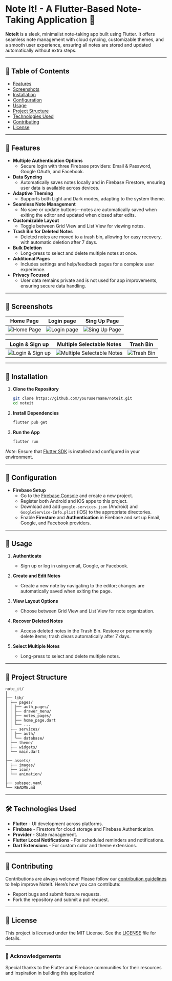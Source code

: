 
# Note It! - A Flutter-Based Note-Taking Application 📝

**NoteIt** is a sleek, minimalist note-taking app built using Flutter. It offers seamless note management with cloud syncing, customizable themes, and a smooth user experience, ensuring all notes are stored and updated automatically without extra steps.

---

## 📜 Table of Contents

- [Features](#features)
- [Screenshots](#screenshots)
- [Installation](#installation)
- [Configuration](#configuration)
- [Usage](#usage)
- [Project Structure](#project-structure)
- [Technologies Used](#technologies-used)
- [Contributing](#contributing)
- [License](#license)

---

## 🌟 Features

- **Multiple Authentication Options**  
  - Secure login with three Firebase providers: Email & Password, Google OAuth, and Facebook.
- **Data Syncing**  
  - Automatically saves notes locally and in Firebase Firestore, ensuring user data is available across devices.
- **Adaptive Theming**  
  - Supports both Light and Dark modes, adapting to the system theme.
- **Seamless Note Management**  
  - No save or update buttons—notes are automatically saved when exiting the editor and updated when closed after edits.
- **Customizable Layout**  
  - Toggle between Grid View and List View for viewing notes.
- **Trash Bin for Deleted Notes**  
  - Deleted notes are moved to a trash bin, allowing for easy recovery, with automatic deletion after 7 days.
- **Bulk Deletion**  
  - Long-press to select and delete multiple notes at once.
- **Additional Pages**  
  - Includes settings and help/feedback pages for a complete user experience.
- **Privacy Focused**  
  - User data remains private and is not used for app improvements, ensuring secure data handling.

---

## 📸 Screenshots

| Home Page | Login page | Sing Up Page |
|-----------------|-----------|-----------|
| ![Home Page](https://github.com/kamesh7773/note_application/blob/main/readme/screenshots/Notes%20Page%20Grid%20View.png?raw=true) | ![Login page](https://github.com/kamesh7773/note_application/blob/main/readme/screenshots/Login%20Page.png?raw=true) | ![Sing Up Page](https://github.com/kamesh7773/note_application/blob/main/readme/screenshots/Sign%20up%20page.png?raw=true) |

| Login & Sign up | Multiple Selectable Notes | Trash Bin |
|-----------------|-----------|-----------|
| ![Login & Sign up](https://github.com/kamesh7773/note_application/blob/main/readme/gifs/Login%20and%20Sign%20Up%20transition.gif?raw=true) | ![Multiple Selectable Notes](https://github.com/kamesh7773/note_application/blob/main/readme/gifs/Selected%20Multiple%20Notes%20and%20move%20to%20trash%20and%20trash%20to%20Notes.gif?raw=true) | ![Trash Bin](https://github.com/kamesh7773/note_application/blob/main/readme/gifs/Login%20and%20Create%20Note.gif?raw=true) |

---

## 🚀 Installation

1. **Clone the Repository**
   ```bash
   git clone https://github.com/yourusername/noteit.git
   cd noteit
   ```

2. **Install Dependencies**
   ```bash
   flutter pub get
   ```

3. **Run the App**
   ```bash
   flutter run
   ```

*Note*: Ensure that [Flutter SDK](https://flutter.dev/docs/get-started/install) is installed and configured in your environment.

---

## 🔧 Configuration

- **Firebase Setup**
  - Go to the [Firebase Console](https://console.firebase.google.com/) and create a new project.
  - Register both Android and iOS apps to this project.
  - Download and add `google-services.json` (Android) and `GoogleService-Info.plist` (iOS) to the appropriate directories.
  - Enable **Firestore** and **Authentication** in Firebase and set up Email, Google, and Facebook providers.

---

## 📘 Usage

1. **Authenticate**  
   - Sign up or log in using email, Google, or Facebook.

2. **Create and Edit Notes**  
   - Create a new note by navigating to the editor; changes are automatically saved when exiting the page.

3. **View Layout Options**  
   - Choose between Grid View and List View for note organization.

4. **Recover Deleted Notes**  
   - Access deleted notes in the Trash Bin. Restore or permanently delete items; trash clears automatically after 7 days.

5. **Select Multiple Notes**  
   - Long-press to select and delete multiple notes.

---

## 📂 Project Structure

```plaintext
note_it/
│
├── lib/
│ ├── pages/
│ │ ├── auth_pages/
│ │ ├── drawer_menu/
│ │ ├── notes_pages/
│ │ ├── home_page.dart
│ │ └── ...
│ ├── services/
│ │ ├── auth/
│ │ └── database/
│ ├── theme/
│ ├── widgets/
│ └── main.dart
│
├── assets/
│ ├── images/
│ ├── icon/
│ └── animation/
│
├── pubspec.yaml
└── README.md
```

---

## 🛠 Technologies Used

- **Flutter** - UI development across platforms.
- **Firebase** - Firestore for cloud storage and Firebase Authentication.
- **Provider** - State management.
- **Flutter Local Notifications** - For scheduled reminders and notifications.
- **Dart Extensions** - For custom color and theme extensions.

---

## 🤝 Contributing

Contributions are always welcome! Please follow our [contribution guidelines](CONTRIBUTING.md) to help improve NoteIt. Here’s how you can contribute:

- Report bugs and submit feature requests.
- Fork the repository and submit a pull request.

---

## 📄 License

This project is licensed under the MIT License. See the [LICENSE](LICENSE) file for details.

---

### 🙏 Acknowledgements

Special thanks to the Flutter and Firebase communities for their resources and inspiration in building this application!
